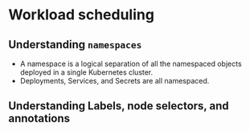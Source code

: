 # Workload scheduling

## Understanding `namespaces`

- A namespace is a logical separation of all the namespaced objects deployed in a single Kubernetes cluster.
- Deployments, Services, and Secrets are all namespaced.

## Understanding Labels, node selectors, and annotations

